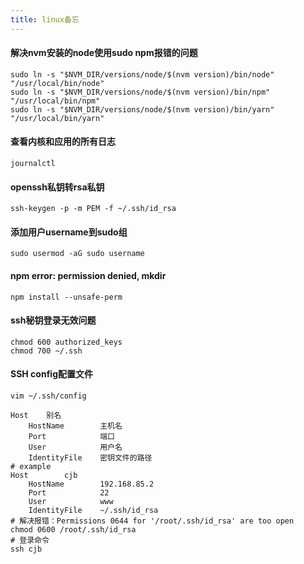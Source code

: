 ```yaml
---
title: linux备忘
---
```



#### 解决nvm安装的node使用sudo npm报错的问题

``` shell
sudo ln -s "$NVM_DIR/versions/node/$(nvm version)/bin/node" "/usr/local/bin/node"
sudo ln -s "$NVM_DIR/versions/node/$(nvm version)/bin/npm" "/usr/local/bin/npm"
sudo ln -s "$NVM_DIR/versions/node/$(nvm version)/bin/yarn" "/usr/local/bin/yarn"
```
#### 查看内核和应用的所有日志

``` shell
journalctl
```

#### openssh私钥转rsa私钥

``` shell
ssh-keygen -p -m PEM -f ~/.ssh/id_rsa
```

#### 添加用户username到sudo组

``` shell
sudo usermod -aG sudo username
```

#### npm error: permission denied, mkdir

``` shell
npm install --unsafe-perm
```

#### ssh秘钥登录无效问题

``` shell
chmod 600 authorized_keys
chmod 700 ~/.ssh
```

#### SSH config配置文件

``` shell
vim ~/.ssh/config

Host    别名
    HostName        主机名
    Port            端口
    User            用户名
    IdentityFile    密钥文件的路径
# example
Host        cjb
    HostName        192.168.85.2
    Port            22
    User            www
    IdentityFile    ~/.ssh/id_rsa
# 解决报错：Permissions 0644 for '/root/.ssh/id_rsa' are too open
chmod 0600 /root/.ssh/id_rsa
# 登录命令
ssh cjb
```

